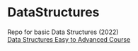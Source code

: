 # DataStructures
Repo for basic Data Structures (2022)  
[Data Structures Easy to Advanced Course](https://youtu.be/RBSGKlAvoiM)
